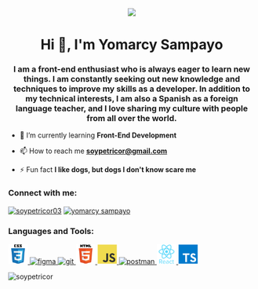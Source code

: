 <h1 align="center"><img src="https://media3.giphy.com/media/sM1hTbpTzULTaiK4K8/giphy.gif?cid=ecf05e47b7w2vyt1g3d0hb7r8id5lfq6r2tkjkhpasbh3jgx&rid=giphy.gif&ct=g" width="200"/><br><br/>Hi 👋, I'm Yomarcy Sampayo</h1>
<h3 align="center">I am a front-end enthusiast who is always eager to learn new things. I am constantly seeking out new knowledge and techniques to improve my skills as a developer. In addition to my technical interests, I am also a Spanish as a foreign language teacher, and I love sharing my culture with people from all over the world.</h3>

- 🌱 I’m currently learning **Front-End Development**

- 📫 How to reach me **soypetricor@gmail.com**

- ⚡ Fun fact **I like dogs, but dogs I don't know scare me**

<h3 align="left">Connect with me:</h3>
<p align="left">
<a href="https://twitter.com/soypetricor03" target="blank"><img align="center" src="https://raw.githubusercontent.com/rahuldkjain/github-profile-readme-generator/master/src/images/icons/Social/twitter.svg" alt="soypetricor03" height="30" width="40" /></a>
<a href="https://linkedin.com/in/yomarcy sampayo" target="blank"><img align="center" src="https://raw.githubusercontent.com/rahuldkjain/github-profile-readme-generator/master/src/images/icons/Social/linked-in-alt.svg" alt="yomarcy sampayo" height="30" width="40" /></a>
</p>

<h3 align="left">Languages and Tools:</h3>
<p align="left"> <a href="https://www.w3schools.com/css/" target="_blank" rel="noreferrer"> <img src="https://raw.githubusercontent.com/devicons/devicon/master/icons/css3/css3-original-wordmark.svg" alt="css3" width="40" height="40"/> </a> <a href="https://www.figma.com/" target="_blank" rel="noreferrer"> <img src="https://www.vectorlogo.zone/logos/figma/figma-icon.svg" alt="figma" width="40" height="40"/> </a> <a href="https://git-scm.com/" target="_blank" rel="noreferrer"> <img src="https://www.vectorlogo.zone/logos/git-scm/git-scm-icon.svg" alt="git" width="40" height="40"/> </a> <a href="https://www.w3.org/html/" target="_blank" rel="noreferrer"> <img src="https://raw.githubusercontent.com/devicons/devicon/master/icons/html5/html5-original-wordmark.svg" alt="html5" width="40" height="40"/> </a> <a href="https://developer.mozilla.org/en-US/docs/Web/JavaScript" target="_blank" rel="noreferrer"> <img src="https://raw.githubusercontent.com/devicons/devicon/master/icons/javascript/javascript-original.svg" alt="javascript" width="40" height="40"/> </a> <a href="https://postman.com" target="_blank" rel="noreferrer"> <img src="https://www.vectorlogo.zone/logos/getpostman/getpostman-icon.svg" alt="postman" width="40" height="40"/> </a> <a href="https://reactjs.org/" target="_blank" rel="noreferrer"> <img src="https://raw.githubusercontent.com/devicons/devicon/master/icons/react/react-original-wordmark.svg" alt="react" width="40" height="40"/> </a> <a href="https://www.typescriptlang.org/" target="_blank" rel="noreferrer"> <img src="https://raw.githubusercontent.com/devicons/devicon/master/icons/typescript/typescript-original.svg" alt="typescript" width="40" height="40"/> </a> </p>

<p><img align="left" src="https://github-readme-stats.vercel.app/api/top-langs?username=soypetricor&show_icons=true&locale=en&layout=compact" alt="soypetricor" /></p>
